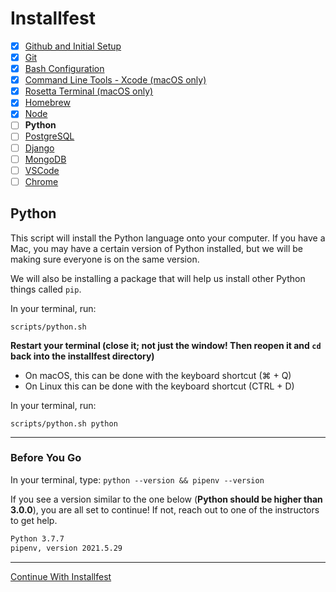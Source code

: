 # Installfest

- [x] [Github and Initial Setup](github.md)
- [x] [Git](git.md)
- [x] [Bash Configuration](bash.md)
- [x] [Command Line Tools - Xcode (macOS only)](command_line_tools.md)
- [x] [Rosetta Terminal (macOS only)](rosetta_terminal.md)
- [x] [Homebrew](homebrew.md)
- [x] [Node](node.md)
- [ ] **Python**
- [ ] [PostgreSQL](postgres.md)
- [ ] [Django](django.md)
- [ ] [MongoDB](mongodb.md)
- [ ] [VSCode](vscode.md)
- [ ] [Chrome](chrome.md)

## Python

This script will install the Python language onto your computer. If you have a Mac, you may have a certain version of Python installed, but we will be making sure everyone is on the same version.

We will also be installing a package that will help us install other Python things called `pip`.

In your terminal, run:

```
scripts/python.sh
```

**Restart your terminal (close it; not just the window! Then reopen it and `cd` back into the installfest directory)**
  - On macOS, this can be done with the keyboard shortcut (&#8984; + Q)
  - On Linux this can be done with the keyboard shortcut (CTRL + D)

In your terminal, run:

```
scripts/python.sh python
```


----

### Before You Go

In your terminal, type: `python --version && pipenv --version`

If you see a version similar to the one below (**Python should be higher than 3.0.0**), you are all set to continue! If
not, reach out to one of the instructors to get help.

```sh
Python 3.7.7
pipenv, version 2021.5.29
```

----

[Continue With Installfest](postgres.md)
